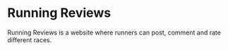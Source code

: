 # Running Reviews
 Running Reviews is a website where runners can post, comment and rate different races. 
